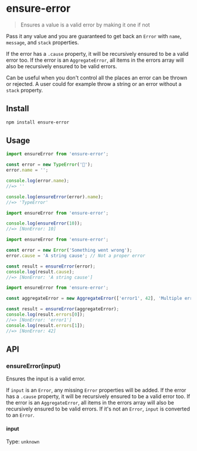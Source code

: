 # ensure-error

> Ensures a value is a valid error by making it one if not

Pass it any value and you are guaranteed to get back an `Error` with `name`, `message`, and `stack` properties.

If the error has a `.cause` property, it will be recursively ensured to be a valid error too. If the error is an `AggregateError`, all items in the errors array will also be recursively ensured to be valid errors.

Can be useful when you don't control all the places an error can be thrown or rejected. A user could for example throw a string or an error without a `stack` property.

## Install

```sh
npm install ensure-error
```

## Usage

```js
import ensureError from 'ensure-error';

const error = new TypeError('🦄');
error.name = '';

console.log(error.name);
//=> ''

console.log(ensureError(error).name);
//=> 'TypeError'
```

```js
import ensureError from 'ensure-error';

console.log(ensureError(10));
//=> [NonError: 10]
```

```js
import ensureError from 'ensure-error';

const error = new Error('Something went wrong');
error.cause = 'A string cause'; // Not a proper error

const result = ensureError(error);
console.log(result.cause);
//=> [NonError: 'A string cause']
```

```js
import ensureError from 'ensure-error';

const aggregateError = new AggregateError(['error1', 42], 'Multiple errors');

const result = ensureError(aggregateError);
console.log(result.errors[0]);
//=> [NonError: 'error1']
console.log(result.errors[1]);
//=> [NonError: 42]
```

## API

### ensureError(input)

Ensures the input is a valid error.

If `input` is an `Error`, any missing `Error` properties will be added. If the error has a `.cause` property, it will be recursively ensured to be a valid error too. If the error is an `AggregateError`, all items in the errors array will also be recursively ensured to be valid errors. If it's not an `Error`, `input` is converted to an `Error`.

#### input

Type: `unknown`
